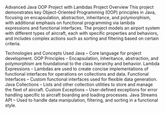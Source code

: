 Advanced Java OOP Project with Lambdas
Project Overview
This project demonstrates key Object-Oriented Programming (OOP) principles in Java, focusing on encapsulation, abstraction, inheritance, and polymorphism, with additional emphasis on functional programming via lambda expressions and functional interfaces. The project models an airport system with different types of aircraft, each with specific properties and behaviors, and includes complex actions such as sorting and filtering based on certain criteria.

Technologies and Concepts Used
Java – Core language for project development.
OOP Principles – Encapsulation, inheritance, abstraction, and polymorphism are foundational to the class hierarchy and behavior.
Lambda Expressions – Lambdas are used to create concise implementations of functional interfaces for operations on collections and data.
Functional Interfaces – Custom functional interfaces used for flexible data generation.
Java Collections – Lists and other collection utilities to store and manage the fleet of aircraft.
Custom Exceptions – User-defined exceptions for error handling specific to aircraft boarding and loading processes.
Java Streams API – Used to handle data manipulation, filtering, and sorting in a functional style.
